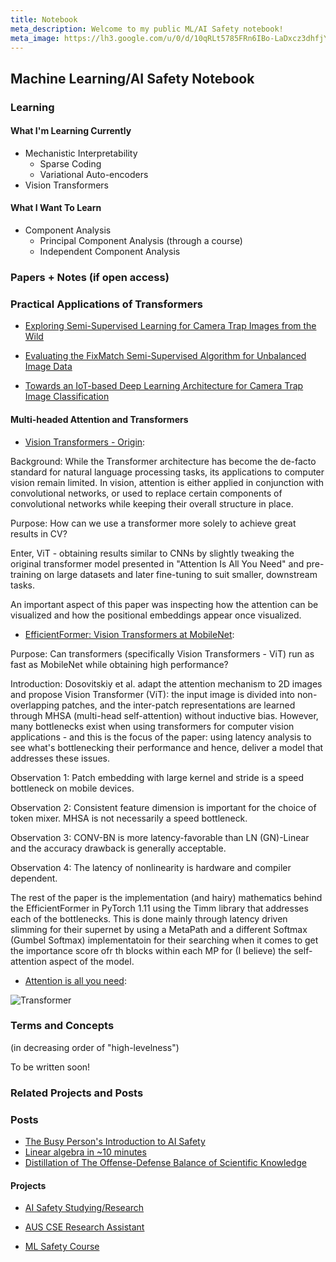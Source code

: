 ```yaml
---
title: Notebook
meta_description: Welcome to my public ML/AI Safety notebook!
meta_image: https://lh3.google.com/u/0/d/10qRLt5785FRn6IBo-LaDxcz3dhfjYtaK=w2880-h1528-iv1
---
```


## Machine Learning/AI Safety Notebook

### Learning

#### What I'm Learning Currently

- Mechanistic Interpretability
  - Sparse Coding
  - Variational Auto-encoders
- Vision Transformers

#### What I Want To Learn

- Component Analysis
  - Principal Component Analysis (through a course)
  - Independent Component Analysis

### Papers + Notes (if open access)

### Practical Applications of Transformers

- [Exploring Semi-Supervised Learning for Camera Trap Images from the Wild](https://dl.acm.org/doi/abs/10.1145/3582099.3582122)

- [Evaluating the FixMatch Semi-Supervised Algorithm for Unbalanced Image Data](https://dl.acm.org/doi/abs/10.1145/3529399.3529419)

- [Towards an IoT-based Deep Learning Architecture for Camera Trap Image Classification](https://ieeexplore.ieee.org/document/9345858)

#### Multi-headed Attention and Transformers

- [Vision Transformers - Origin](https://arxiv.org/abs/2010.11929v2):

Background: While the Transformer architecture has become the de-facto standard for natural
language processing tasks, its applications to computer vision remain limited. In vision, attention is either applied in conjunction with convolutional networks, or used to replace certain components of convolutional networks while keeping their overall structure in place.

Purpose: How can we use a transformer more solely to achieve great results in CV?

Enter, ViT - obtaining results similar to CNNs by slightly tweaking the original transformer model presented in "Attention Is All You Need" and pre-training on large datasets and later fine-tuning to suit smaller, downstream tasks.

An important aspect of this paper was inspecting how the attention can be visualized and how the positional embeddings appear once visualized.

- [EfficientFormer: Vision Transformers at MobileNet](https://arxiv.org/abs/2206.01191):

Purpose: Can transformers (specifically Vision Transformers - ViT) run as fast as MobileNet while obtaining high performance?

Introduction: Dosovitskiy et al. adapt the attention mechanism to 2D images and propose Vision Transformer (ViT): the input image is divided into non-overlapping patches, and the inter-patch representations are learned through MHSA (multi-head self-attention) without inductive bias. However, many bottlenecks exist when using transformers for computer vision applications - and this is the focus of the paper: using latency analysis to see what's bottlenecking their performance and hence, deliver a model that addresses these issues.

Observation 1: Patch embedding with large kernel and stride is a speed bottleneck on mobile devices.

Observation 2: Consistent feature dimension is important for the choice of token mixer. MHSA is
not necessarily a speed bottleneck.

Observation 3: CONV-BN is more latency-favorable than LN (GN)-Linear and the accuracy drawback is generally acceptable.

Observation 4: The latency of nonlinearity is hardware and compiler dependent.

The rest of the paper is the implementation (and hairy) mathematics behind the EfficientFormer in PyTorch 1.11 using the Timm library that addresses each of the bottlenecks. This is done mainly through latency driven slimming for their supernet by using a MetaPath and a different Softmax (Gumbel Softmax) implementatoin for their searching when it comes to get the importance score ofr th blocks within each MP for (I believe) the self-attention aspect of the model.

- [Attention is all you need](https://arxiv.org/abs/1706.03762):

![Transformer](/transformer.png)

### Terms and Concepts

(in decreasing order of "high-levelness")

To be written soon!

### Related Projects and Posts

### Posts

- [The Busy Person's Introduction to AI Safety](/blog/the-busy-persons-introduction-to-ai-safety)
- [Linear algebra in ~10 minutes](blog/linear-algebra-in-10-minutes)
- [Distillation of The Offense-Defense Balance of Scientific Knowledge](/blog/distillation-of-the-offense-defense-balance-of-scientific-knowledge)

#### Projects

- [AI Safety Studying/Research](/projects#aissr)

- [AUS CSE Research Assistant](/projects#ausresearch)

- [ML Safety Course](/projects#mlsafetycourse)
